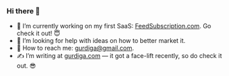 ### Hi there 👋

- 🌱 I’m currently working on my first SaaS: [FeedSubscription.com][0]. Go check it out! 😇
- 🤔 I’m looking for help with ideas on how to better market it.
- 📧 How to reach me: gurdiga@gmail.com.
- ✍️ I’m writing at [gurdiga.com][1] — it got a face-lift recently, so do check it out. 😎

[0]: https://feedsubscription.com/
[1]: https://gurdiga.com/

<!--
**gurdiga/gurdiga** is a ✨ _special_ ✨ repository because its `README.md` (this file) appears on your GitHub profile.

Here are some ideas to get you started:

- 🔭 I’m currently working on ...
- 🌱 I’m currently learning ...
- 👯 I’m looking to collaborate on ...
- 🤔 I’m looking for help with ...
- 💬 Ask me about ...
- 📫 How to reach me: ...
- 😄 Pronouns: ...
- ⚡ Fun fact: ...
-->
